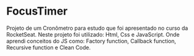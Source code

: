# FocusTimer
 Projeto de um Cronômetro para estudo que foi apresentado no curso da RocketSeat. Neste projeto foi utilizado: Html, Css e JavaScript. Onde aprendi conceitos do JS como: Factory function,  Callback function, Recursive function e Clean Code.  
